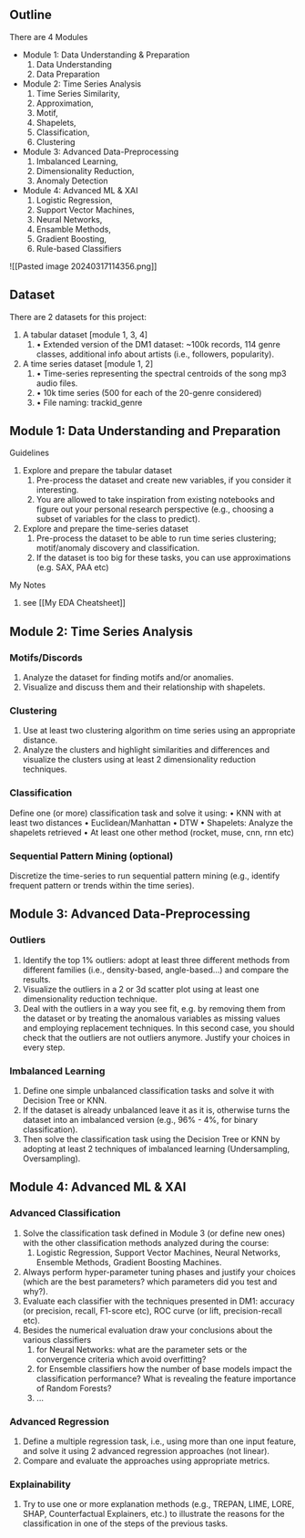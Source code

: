 ## Outline
There are 4 Modules
- Module 1: Data Understanding & Preparation
	1. Data Understanding
	2. Data Preparation
- Module 2: Time Series Analysis
	1. Time Series Similarity, 
	2. Approximation, 
	3. Motif, 
	4. Shapelets, 
	5. Classification, 
	6. Clustering
- Module 3: Advanced Data-Preprocessing 
	1. Imbalanced Learning, 
	2. Dimensionality Reduction,
	3. Anomaly Detection
- Module 4: Advanced ML & XAI
	1. Logistic Regression,
	2. Support Vector Machines, 
	3. Neural Networks, 
	4. Ensamble Methods, 
	5. Gradient Boosting, 
	6. Rule-based Classifiers

![[Pasted image 20240317114356.png]]


## Dataset
There are 2 datasets for this project: 
1. A tabular dataset [module 1, 3, 4] 
	1. • Extended version of the DM1 dataset: ~100k records, 114 genre classes, additional info about artists (i.e., followers, popularity). 
2. A time series dataset [module 1, 2] 
	1. • Time-series representing the spectral centroids of the song mp3 audio files.
	2. • 10k time series (500 for each of the 20-genre considered) 
	3. • File naming: trackid_genre
## Module 1: Data Understanding and Preparation 
Guidelines
1. Explore and prepare the tabular dataset
	1. Pre-process the dataset and create new variables, if you consider it interesting.
	2. You are allowed to take inspiration from existing notebooks and figure out your personal research perspective (e.g., choosing a subset of variables for the class to predict).
2. Explore and prepare the time-series dataset
	1. Pre-process the dataset to be able to run time series clustering; motif/anomaly discovery and classification.
	2. If the dataset is too big for these tasks, you can use approximations (e.g. SAX, PAA etc)

My Notes
1. see [[My EDA Cheatsheet]]

## Module 2: Time Series Analysis 
### Motifs/Discords
1. Analyze the dataset for finding motifs and/or anomalies.
2. Visualize and discuss them and their relationship with shapelets. 

### Clustering
1. Use at least two clustering algorithm on time series using an appropriate distance. 
2. Analyze the clusters and highlight similarities and differences and visualize the clusters using at least 2 dimensionality reduction techniques.

### Classification 
Define one (or more) classification task and solve it using: 
• KNN with at least two distances 
• Euclidean/Manhattan 
• DTW 
• Shapelets: Analyze the shapelets retrieved 
• At least one other method (rocket, muse, cnn, rnn etc) 

### Sequential Pattern Mining (optional)
Discretize the time-series to run sequential pattern mining (e.g., identify frequent pattern or trends within the time series).

## Module 3: Advanced Data-Preprocessing  

### Outliers 
1. Identify the top 1% outliers: adopt at least three different methods from different families (i.e., density-based, angle-based…) and compare the results. 
2. Visualize the outliers in a 2 or 3d scatter plot using at least one dimensionality reduction technique. 
3. Deal with the outliers in a way you see fit, e.g. by removing them from the dataset or by treating the anomalous variables as missing values and employing replacement techniques. In this second case, you should check that the outliers are not outliers anymore. Justify your choices in every step.

### Imbalanced Learning
1. Define one simple unbalanced classification tasks and solve it with Decision Tree or KNN. 
2. If the dataset is already unbalanced leave it as it is, otherwise turns the dataset into an imbalanced version (e.g., 96% - 4%, for binary classification). 
3. Then solve the classification task using the Decision Tree or KNN by adopting at least 2 techniques of imbalanced learning (Undersampling, Oversampling).

## Module 4: Advanced ML & XAI

### Advanced Classification
1. Solve the classification task defined in Module 3 (or define new ones) with the other classification methods analyzed during the course:
	1. Logistic Regression, Support Vector Machines, Neural Networks, Ensemble Methods, Gradient Boosting Machines. 
2. Always perform hyper-parameter tuning phases and justify your choices (which are the best parameters? which parameters did you test and why?). 
3. Evaluate each classifier with the techniques presented in DM1: accuracy (or precision, recall, F1-score etc), ROC curve (or lift, precision-recall etc). 
4. Besides the numerical evaluation draw your conclusions about the various classifiers
	1. for Neural Networks: what are the parameter sets or the convergence criteria which avoid overfitting?
	2. for Ensemble classifiers how the number of base models impact the classification performance? What is revealing the feature importance of Random Forests?
	3. ...

### Advanced Regression
1. Define a multiple regression task, i.e., using more than one input feature, and solve it using 2 advanced regression approaches (not linear). 
2. Compare and evaluate the approaches using appropriate metrics. 

### Explainability
1. Try to use one or more explanation methods (e.g., TREPAN, LIME, LORE, SHAP, Counterfactual Explainers, etc.) to illustrate the reasons for the classification in one of the steps of the previous tasks.


